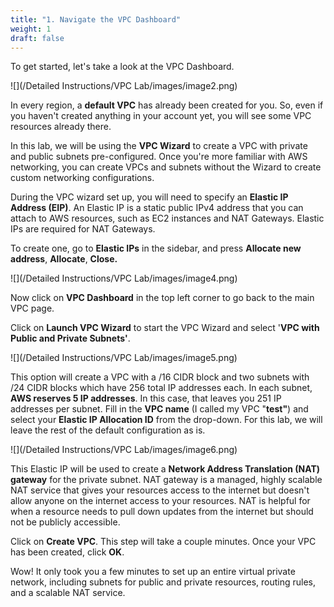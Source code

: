 ```yaml
---
title: "1. Navigate the VPC Dashboard"
weight: 1
draft: false
---
```


To get started, let's take a look at the VPC Dashboard.

![](/Detailed Instructions/VPC Lab/images/image2.png)

In every region, a **default VPC** has already been created for you. So,
even if you haven't created anything in your account yet, you will see
some VPC resources already there.

In this lab, we will be using the **VPC Wizard** to create a VPC with
private and public subnets pre-configured. Once you're more familiar
with AWS networking, you can create VPCs and subnets without the Wizard
to create custom networking configurations.

During the VPC wizard set up, you will need to specify an **Elastic IP
Address (EIP)**. An Elastic IP is a static public IPv4 address that you
can attach to AWS resources, such as EC2 instances and NAT Gateways.
Elastic IPs are required for NAT Gateways.

To create one, go to **Elastic IPs** in the sidebar, and press
**Allocate new address**, **Allocate**, **Close.**

![](/Detailed Instructions/VPC Lab/images/image4.png)

Now click on **VPC Dashboard** in the top left corner to go back to the
main VPC page.

Click on **Launch VPC Wizard** to start the VPC Wizard and select '**VPC
with Public and Private Subnets'**.

![](/Detailed Instructions/VPC Lab/images/image5.png)

This option will create a VPC with a /16 CIDR block and two subnets with
/24 CIDR blocks which have 256 total IP addresses each. In each subnet,
**AWS reserves 5 IP addresses**. In this case, that leaves you 251 IP
addresses per subnet. Fill in the **VPC name** (I called my VPC
"**test"**) and select your **Elastic IP Allocation ID** from the
drop-down. For this lab, we will leave the rest of the default
configuration as is.

![](/Detailed Instructions/VPC Lab/images/image6.png)

This Elastic IP will be used to create a **Network Address Translation
(NAT) gateway** for the private subnet. NAT gateway is a managed, highly
scalable NAT service that gives your resources access to the internet
but doesn't allow anyone on the internet access to your resources. NAT
is helpful for when a resource needs to pull down updates from the
internet but should not be publicly accessible.

Click on **Create VPC**. This step will take a couple minutes. Once your
VPC has been created, click **OK**.

Wow! It only took you a few minutes to set up an entire virtual private
network, including subnets for public and private resources, routing
rules, and a scalable NAT service.

